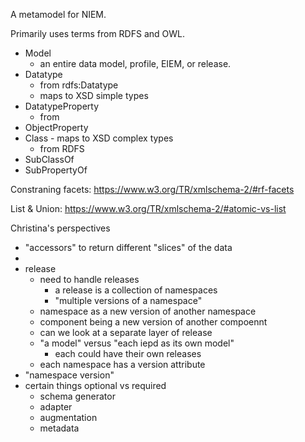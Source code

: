 A metamodel for NIEM.

Primarily uses terms from RDFS and OWL.

- Model
    - an entire data model, profile, EIEM, or release.
- Datatype
    - from rdfs:Datatype
    - maps to XSD simple types
- DatatypeProperty
    - from 
- ObjectProperty
- Class - maps to XSD complex types
    - from RDFS
- SubClassOf
- SubPropertyOf

Constraning facets: <https://www.w3.org/TR/xmlschema-2/#rf-facets>

List & Union: <https://www.w3.org/TR/xmlschema-2/#atomic-vs-list>


Christina's perspectives
- "accessors" to return different "slices" of the data
- 
- release
    - need to handle releases
        - a release is a collection of namespaces
        - "multiple versions of a namespace"
    - namespace as a new version of another namespace
    - component being a new version of another compoennt
    - can we look at a separate layer of release
    - "a model" versus "each iepd as its own model"
        - each could have their own releases
    - each namespace has a version attribute
- "namespace version"
- certain things optional vs required
    - schema generator
    - adapter
    - augmentation
    - metadata

